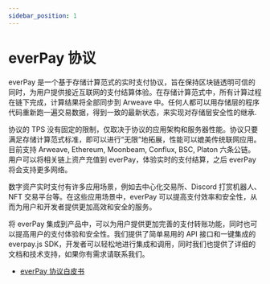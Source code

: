 ```yaml
---
sidebar_position: 1
---
```


# everPay 协议

everPay 是一个基于存储计算范式的实时支付协议，旨在保持区块链透明可信的同时，为用户提供接近互联网的支付结算体验。在存储计算范式中，所有计算过程在链下完成，计算结果将全部同步到 Arweave 中。任何人都可以用存储层的程序代码重新跑一遍交易数据，得到一致的最新状态，来实现对存储层安全性的继承.

协议的 TPS 没有固定的限制，仅取决于协议的应用架构和服务器性能。协议只要满足存储计算范式标准，即可以进行“无限”地拓展，性能可以媲美传统联网应用。目前支持 Arweave, Ethereum, Moonbeam, Conflux, BSC, Platon 六条公链。用户可以将相关链上资产充值到 everPay，体验实时的支付结算，之后 everPay 将会支持更多网络。

数字资产实时支付有许多应用场景，例如去中心化交易所、Discord 打赏机器人、NFT 交易平台等。在这些应用场景中，everPay 可以提高支付效率和安全性，从而为用户和开发者提供更加高效和安全的服务。

将 everPay 集成到产品中，可以为用户提供更加完善的支付转账功能，同时也可以提高用户的支付体验和安全性。我们提供了简单易用的 API 接口和一键集成的 everpay.js SDK，开发者可以轻松地进行集成和调用，同时我们也提供了详细的文档和技术支持，如果你有需求请联系我们。

* [everPay 协议白皮书](https://mirror.xyz/everpay.eth/mafuxM9-S4pcHtXhwfLPjLkDCoWQxtQsyEn-mhmiXAQ)